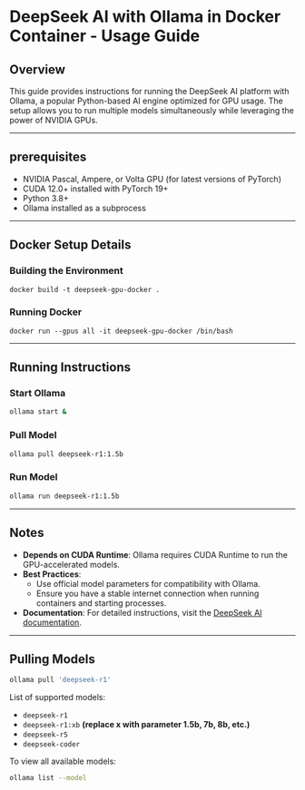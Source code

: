 # DeepSeek AI with Ollama in Docker Container - Usage Guide

## Overview
This guide provides instructions for running the DeepSeek AI platform with Ollama, a popular Python-based AI engine optimized for GPU usage. The setup allows you to run multiple models simultaneously while leveraging the power of NVIDIA GPUs.

---

## prerequisites
- NVIDIA Pascal, Ampere, or Volta GPU (for latest versions of PyTorch)
- CUDA 12.0+ installed with PyTorch 19+
- Python 3.8+
- Ollama installed as a subprocess

---

## Docker Setup Details

### Building the Environment
```CMD
docker build -t deepseek-gpu-docker .
 ```

### Running Docker
```CMD
docker run --gpus all -it deepseek-gpu-docker /bin/bash
```


---

## Running Instructions

### Start Ollama
```bash
ollama start &
```


### Pull Model
```bash
ollama pull deepseek-r1:1.5b
```

### Run Model
```bash
ollama run deepseek-r1:1.5b
```


---

## Notes

- **Depends on CUDA Runtime**: Ollama requires CUDA Runtime to run the GPU-accelerated models.
- **Best Practices**:
  - Use official model parameters for compatibility with Ollama.
  - Ensure you have a stable internet connection when running containers and starting processes.
- **Documentation**: For detailed instructions, visit the [DeepSeek AI documentation](https://deepseek.ai/docs).

---

## Pulling Models

```bash
ollama pull 'deepseek-r1'
```

List of supported models:
- `deepseek-r1`
- `deepseek-r1:xb` **(replace x with parameter 1.5b, 7b, 8b, etc.)**
- `deepseek-r5`
- `deepseek-coder`


To view all available models:
```bash
ollama list --model
```

